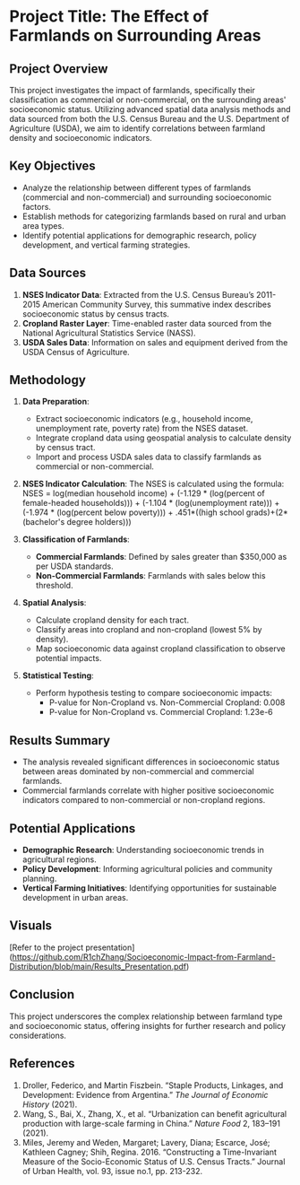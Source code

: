 # Project Title: The Effect of Farmlands on Surrounding Areas

## Project Overview

This project investigates the impact of farmlands, specifically their classification as commercial or non-commercial, on the surrounding areas' socioeconomic status. Utilizing advanced spatial data analysis methods and data sourced from both the U.S. Census Bureau and the U.S. Department of Agriculture (USDA), we aim to identify correlations between farmland density and socioeconomic indicators.

## Key Objectives

- Analyze the relationship between different types of farmlands (commercial and non-commercial) and surrounding socioeconomic factors.
- Establish methods for categorizing farmlands based on rural and urban area types.
- Identify potential applications for demographic research, policy development, and vertical farming strategies.

## Data Sources

1. **NSES Indicator Data**: Extracted from the U.S. Census Bureau’s 2011-2015 American Community Survey, this summative index describes socioeconomic status by census tracts.
2. **Cropland Raster Layer**: Time-enabled raster data sourced from the National Agricultural Statistics Service (NASS).
3. **USDA Sales Data**: Information on sales and equipment derived from the USDA Census of Agriculture.

## Methodology

1. **Data Preparation**:

   - Extract socioeconomic indicators (e.g., household income, unemployment rate, poverty rate) from the NSES dataset.
   - Integrate cropland data using geospatial analysis to calculate density by census tract.
   - Import and process USDA sales data to classify farmlands as commercial or non-commercial.

2. **NSES Indicator Calculation**:
   The NSES is calculated using the formula:\
   NSES = log(median household income) + (-1.129 \* (log(percent of female-headed households))) + (-1.104 \* (log(unemployment rate))) + (-1.974 \* (log(percent below poverty))) + .451\*((high school grads)+(2\*(bachelor's degree holders)))

3. **Classification of Farmlands**:

   - **Commercial Farmlands**: Defined by sales greater than \$350,000 as per USDA standards.
   - **Non-Commercial Farmlands**: Farmlands with sales below this threshold.

4. **Spatial Analysis**:

   - Calculate cropland density for each tract.
   - Classify areas into cropland and non-cropland (lowest 5% by density).
   - Map socioeconomic data against cropland classification to observe potential impacts.

5. **Statistical Testing**:

   - Perform hypothesis testing to compare socioeconomic impacts:
     - P-value for Non-Cropland vs. Non-Commercial Cropland: 0.008
     - P-value for Non-Cropland vs. Commercial Cropland: 1.23e-6

## Results Summary

- The analysis revealed significant differences in socioeconomic status between areas dominated by non-commercial and commercial farmlands.
- Commercial farmlands correlate with higher positive socioeconomic indicators compared to non-commercial or non-cropland regions.

## Potential Applications

- **Demographic Research**: Understanding socioeconomic trends in agricultural regions.
- **Policy Development**: Informing agricultural policies and community planning.
- **Vertical Farming Initiatives**: Identifying opportunities for sustainable development in urban areas.

## Visuals
[Refer to the project presentation] (https://github.com/R1chZhang/Socioeconomic-Impact-from-Farmland-Distribution/blob/main/Results_Presentation.pdf)

## Conclusion

This project underscores the complex relationship between farmland type and socioeconomic status, offering insights for further research and policy considerations.

## References

1. Droller, Federico, and Martin Fiszbein. “Staple Products, Linkages, and Development: Evidence from Argentina.” *The Journal of Economic History* (2021).
2. Wang, S., Bai, X., Zhang, X., et al. “Urbanization can benefit agricultural production with large-scale farming in China.” *Nature Food* 2, 183–191 (2021).
3. Miles, Jeremy and Weden, Margaret; Lavery, Diana; Escarce, José; Kathleen Cagney; Shih, Regina. 2016. “Constructing a Time-Invariant Measure of the Socio-Economic Status of U.S. Census Tracts.” Journal of Urban Health, vol. 93, issue no.1, pp. 213-232.
